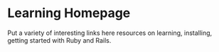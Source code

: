 # Learning Homepage

Put a variety of interesting links here resources on learning, installing, getting started with Ruby and Rails.